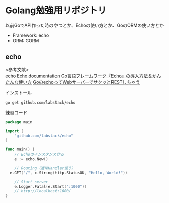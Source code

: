 # Golang勉強用リポジトリ

以前GoでAPI作った時のやつとか、Echoの使い方とか、GoのORMの使い方とか

- Framework: echo
- ORM: GORM

## echo

<参考文献>  
[echo](https://github.com/labstack/echo)
[Echo documentation](https://echo.labstack.com/guide)
[Go言語フレームワーク『Echo』の導入方法＆かんたんな使い方](http://vdeep.net/go-echo)
[GoのechoってWebサーバーでサクッとRESTしちゃう](https://qiita.com/ezaki/items/62e806ae42828bb3567a)

インストール
```shell
go get github.com/labstack/echo
```

練習コード
```go
package main

import (
	"github.com/labstack/echo"
)

func main() {
	// Echoのインスタンス作る
	e := echo.New()

	// Routing（通常Handler使う）
  e.GET("/", c.String(http.StatusOK, "Hello, World!"))

	// Start server
	e.Logger.Fatal(e.Start(":1000"))
	// http://localhost:1000/
}
```
